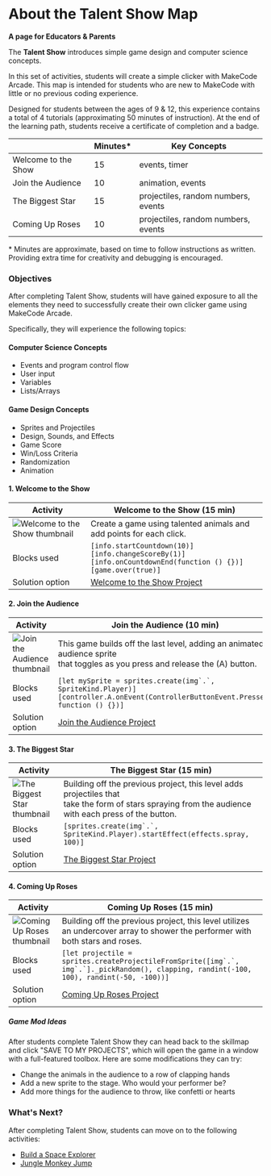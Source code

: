 # About the Talent Show Map

**A page for Educators & Parents**

The **Talent Show** introduces simple game design and computer science concepts.

In this set of activities, students will create a simple clicker with MakeCode Arcade.  This map is intended for students who are new to MakeCode with little or no previous coding experience.

Designed for students between the ages of 9 & 12, this experience contains a total of 4 tutorials (approximating 50 minutes of instruction).  At the end of the learning path, students receive a certificate of completion and a badge.

|                 | Minutes* |  Key Concepts |
| --------------- | -------- |  ------------ |
| Welcome to the Show    |15  |  events, timer |
| Join the Audience   |10 |  animation, events |
| The Biggest Star   |15  |  projectiles, random numbers, events |
| Coming Up Roses   |10  |  projectiles, random numbers, events |


\* Minutes are approximate, based on time to follow instructions as written. Providing extra time for creativity and debugging is encouraged.

### Objectives

After completing Talent Show, students will have gained exposure to all the elements they need to successfully create their own clicker game using MakeCode Arcade.

Specifically, they will experience the following topics:

#### Computer Science Concepts

- Events and program control flow
- User input
- Variables
- Lists/Arrays


#### Game Design Concepts

- Sprites and Projectiles
- Design, Sounds, and Effects
- Game Score
- Win/Loss Criteria
- Randomization
- Animation



#### 1. Welcome to the Show

| Activity | Welcome to the Show (15 min) |
|---|---|
| ![Welcome to the Show thumbnail](/static/skillmap/star/star1.gif) | Create a game using talented animals and add points for each click. |
| Blocks used | ``[info.startCountdown(10)]``<br/>``[info.changeScoreBy(1)]``<br/>``[info.onCountdownEnd(function () {})]``<br/>``[game.over(true)]``|
| Solution option | [Welcome to the Show Project](https://makecode.com/_d6TdD8VYPX1U) |

#### 2. Join the Audience

| Activity | Join the Audience (10 min) |
|---|---|
| ![Join the Audience thumbnail](/static/skillmap/star/star2.gif) | This game builds off the last level, adding an animated audience sprite<br/>that toggles as you press and release the (A) button. |
| Blocks used | ``[let mySprite = sprites.create(img`.`, SpriteKind.Player)]``<br/>``[controller.A.onEvent(ControllerButtonEvent.Pressed, function () {})]``|
| Solution option | [Join the Audience Project](https://makecode.com/_WY823cfoyTwj) |

#### 3. The Biggest Star

| Activity | The Biggest Star (15 min) |
|---|---|
| ![The Biggest Star thumbnail](/static/skillmap/star/star3.gif) | Building off the previous project, this level adds projectiles that<br/>take the form of stars spraying from the audience with each press of the button. |
| Blocks used | ``[sprites.create(img`.`, SpriteKind.Player).startEffect(effects.spray, 100)]`` |
| Solution option | [The Biggest Star Project](https://makecode.com/_3gs2oWTCHXuw) |


#### 4. Coming Up Roses

| Activity | Coming Up Roses (15 min) |
|---|---|
| ![Coming Up Roses thumbnail](/static/skillmap/star/star4.gif) | Building off the previous project, this level utilizes an undercover array to shower the performer with both stars and roses. |
| Blocks used | ``[let projectile = sprites.createProjectileFromSprite([img`.`, img`.`]._pickRandom(), clapping, randint(-100, 100), randint(-50, -100))]`` |
| Solution option | [Coming Up Roses Project](https://makecode.com/_aK1XDbamoH20) |


##### Game Mod Ideas

After students complete Talent Show they can head back to the skillmap and click "SAVE TO MY PROJECTS", which will open the game in a window with a full-featured toolbox. Here are some modifications they can try:

- Change the animals in the audience to a row of clapping hands
- Add a new sprite to the stage. Who would your performer be?
- Add more things for the audience to throw, like confetti or hearts


### What's Next?

After completing Talent Show, students can move on to the following activities:

* [Build a Space Explorer](https://arcade.makecode.com/--skillmap#docs:/skillmap/space)
* [Jungle Monkey Jump](https://arcade.makecode.com/--skillmap#docs:/skillmap/jungle)
